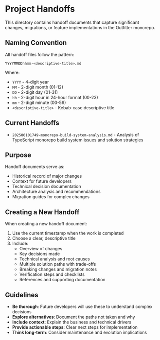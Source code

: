 # Project Handoffs

This directory contains handoff documents that capture significant changes,
migrations, or feature implementations in the Outfitter monorepo.

## Naming Convention

All handoff files follow the pattern:

```text
YYYYMMDDhhmm-<descriptive-title>.md
```

Where:

- `YYYY` - 4-digit year
- `MM` - 2-digit month (01-12)
- `DD` - 2-digit day (01-31)
- `hh` - 2-digit hour in 24-hour format (00-23)
- `mm` - 2-digit minute (00-59)
- `<descriptive-title>` - Kebab-case descriptive title

## Current Handoffs

- `202506101749-monorepo-build-system-analysis.md` - Analysis of TypeScript
  monorepo build system issues and solution strategies

## Purpose

Handoff documents serve as:

- Historical record of major changes
- Context for future developers
- Technical decision documentation
- Architecture analysis and recommendations
- Migration guides for complex changes

## Creating a New Handoff

When creating a new handoff document:

1. Use the current timestamp when the work is completed
2. Choose a clear, descriptive title
3. Include:
   - Overview of changes
   - Key decisions made
   - Technical analysis and root causes
   - Multiple solution paths with trade-offs
   - Breaking changes and migration notes
   - Verification steps and checklists
   - References and supporting documentation

## Guidelines

- **Be thorough**: Future developers will use these to understand complex
  decisions
- **Explore alternatives**: Document the paths not taken and why
- **Include context**: Explain the business and technical drivers
- **Provide actionable steps**: Clear next steps for implementation
- **Think long-term**: Consider maintenance and evolution implications
